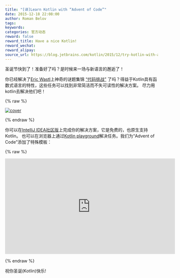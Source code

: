 ```yaml
---
title: "[译]Learn Kotlin with “Advent of Code”"
date: 2015-12-18 22:08:00
author: Roman Belov
tags:
keywords:
categories: 官方动态
reward: false
reward_title: Have a nice Kotlin!
reward_wechat:
reward_alipay:
source_url: https://blog.jetbrains.com/kotlin/2015/12/try-kotlin-with-advent-of-code/
---
```


圣诞节快到了！准备好了吗？是时候来一场与新语言的邂逅了！

你已经解决了[Eric Wastl](http://was.tl/)上神奇的谜题集锦 [“代码挑战”](http://www.adventofcode.com) 了吗？得益于Kotlin具有函数式语言的特性，这些任务可以找到非常简洁而不失可读性的解决方案。
尽力用kotlin去解决他们吧！

{% raw %}
<p><a href="https://i1.wp.com/blog.jetbrains.com/kotlin/files/2015/12/cover.png"><img alt="cover" class="alignnone size-full wp-image-3312" data-recalc-dims="1" src="https://i1.wp.com/blog.jetbrains.com/kotlin/files/2015/12/cover.png?resize=640%2C320&amp;ssl=1"/></a></p>
{% endraw %}

你可以在[IntelliJ IDEA社区版](https://www.jetbrains.com/idea/download/)上完成你的解决方案，它是免费的，也原生支持Kotlin。
也可以在浏览器上通过[Kotlin playground](http://try.kotlinlang.org)解决任务。我们为“Advent of Code”添加了特殊模板：

{% raw %}
<p><iframe allowfullscreen="" frameborder="0" height="315" src="https://www.youtube.com/embed/1UkJ7CNzhNk" width="560"></iframe></p>
{% endraw %}

祝你圣诞(Kotlin)快乐!
